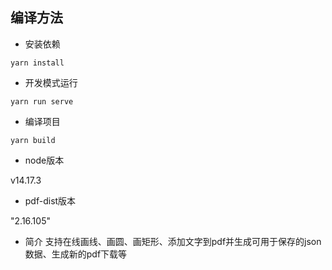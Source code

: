 <!--
 * @Author: Robin LEI
 * @Date: 2025-04-03 10:29:36
 * @LastEditTime: 2025-04-24 11:29:26
 * @FilePath: \lg-wms-admind:\自己搭建\vue\customize-pdf\README.md
-->
## 编译方法
- 安装依赖
```
yarn install
```

- 开发模式运行
```
yarn run serve
```

- 编译项目
```
yarn build
```
- node版本

v14.17.3

- pdf-dist版本

"2.16.105"

- 简介
支持在线画线、画圆、画矩形、添加文字到pdf并生成可用于保存的json数据、生成新的pdf下载等
